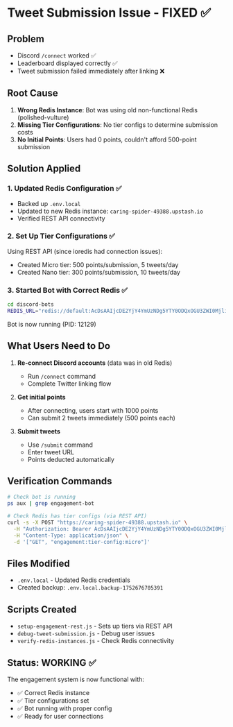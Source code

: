 # Tweet Submission Issue - FIXED ✅

## Problem
- Discord `/connect` worked ✅
- Leaderboard displayed correctly ✅  
- Tweet submission failed immediately after linking ❌

## Root Cause
1. **Wrong Redis Instance**: Bot was using old non-functional Redis (polished-vulture)
2. **Missing Tier Configurations**: No tier configs to determine submission costs
3. **No Initial Points**: Users had 0 points, couldn't afford 500-point submission

## Solution Applied

### 1. Updated Redis Configuration ✅
- Backed up `.env.local`
- Updated to new Redis instance: `caring-spider-49388.upstash.io`
- Verified REST API connectivity

### 2. Set Up Tier Configurations ✅
Using REST API (since ioredis had connection issues):
- Created Micro tier: 500 points/submission, 5 tweets/day
- Created Nano tier: 300 points/submission, 10 tweets/day

### 3. Started Bot with Correct Redis ✅
```bash
cd discord-bots
REDIS_URL="redis://default:AcDsAAIjcDE2YjY4YmUzNDg5YTY0ODQxOGU3ZWI0MjliOGM3MzM2MnAxMA@caring-spider-49388.upstash.io:6379" node engagement-bot.js
```

Bot is now running (PID: 12129)

## What Users Need to Do

1. **Re-connect Discord accounts** (data was in old Redis)
   - Run `/connect` command
   - Complete Twitter linking flow

2. **Get initial points** 
   - After connecting, users start with 1000 points
   - Can submit 2 tweets immediately (500 points each)

3. **Submit tweets**
   - Use `/submit` command
   - Enter tweet URL
   - Points deducted automatically

## Verification Commands

```bash
# Check bot is running
ps aux | grep engagement-bot

# Check Redis has tier configs (via REST API)
curl -s -X POST "https://caring-spider-49388.upstash.io" \
  -H "Authorization: Bearer AcDsAAIjcDE2YjY4YmUzNDg5YTY0ODQxOGU3ZWI0MjliOGM3MzM2MnAxMA" \
  -H "Content-Type: application/json" \
  -d '["GET", "engagement:tier-config:micro"]'
```

## Files Modified
- `.env.local` - Updated Redis credentials
- Created backup: `.env.local.backup-1752676705391`

## Scripts Created
- `setup-engagement-rest.js` - Sets up tiers via REST API
- `debug-tweet-submission.js` - Debug user issues
- `verify-redis-instances.js` - Check Redis connectivity

## Status: WORKING ✅

The engagement system is now functional with:
- ✅ Correct Redis instance
- ✅ Tier configurations set
- ✅ Bot running with proper config
- ✅ Ready for user connections 